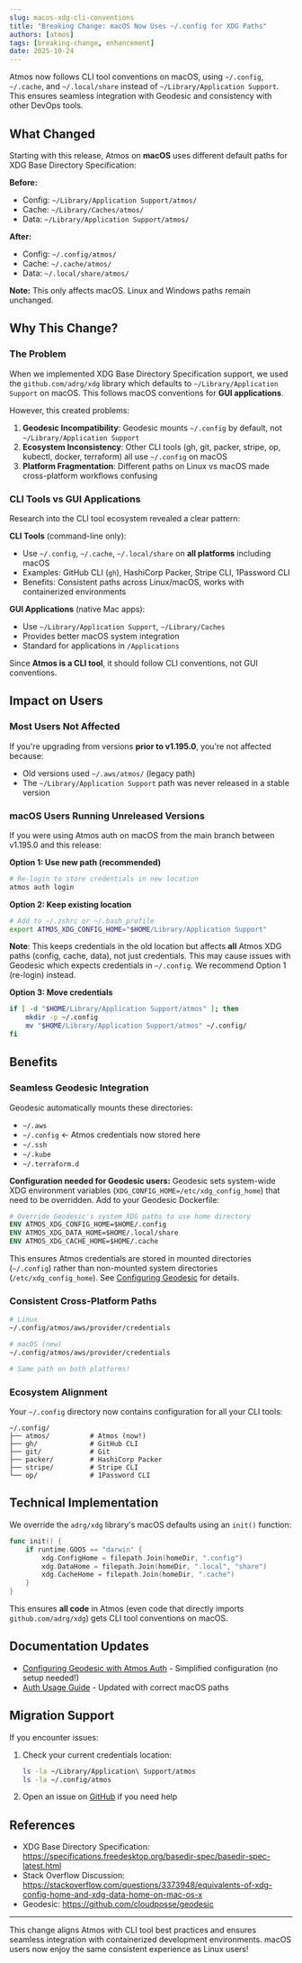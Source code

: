 ```yaml
---
slug: macos-xdg-cli-conventions
title: "Breaking Change: macOS Now Uses ~/.config for XDG Paths"
authors: [atmos]
tags: [breaking-change, enhancement]
date: 2025-10-24
---
```


Atmos now follows CLI tool conventions on macOS, using `~/.config`, `~/.cache`, and `~/.local/share` instead of `~/Library/Application Support`. This ensures seamless integration with Geodesic and consistency with other DevOps tools.

<!--truncate-->

## What Changed

Starting with this release, Atmos on **macOS** uses different default paths for XDG Base Directory Specification:

**Before:**
- Config: `~/Library/Application Support/atmos/`
- Cache: `~/Library/Caches/atmos/`
- Data: `~/Library/Application Support/atmos/`

**After:**
- Config: `~/.config/atmos/`
- Cache: `~/.cache/atmos/`
- Data: `~/.local/share/atmos/`

**Note:** This only affects macOS. Linux and Windows paths remain unchanged.

## Why This Change?

### The Problem

When we implemented XDG Base Directory Specification support, we used the `github.com/adrg/xdg` library which defaults to `~/Library/Application Support` on macOS. This follows macOS conventions for **GUI applications**.

However, this created problems:

1. **Geodesic Incompatibility**: Geodesic mounts `~/.config` by default, not `~/Library/Application Support`
2. **Ecosystem Inconsistency**: Other CLI tools (gh, git, packer, stripe, op, kubectl, docker, terraform) all use `~/.config` on macOS
3. **Platform Fragmentation**: Different paths on Linux vs macOS made cross-platform workflows confusing

### CLI Tools vs GUI Applications

Research into the CLI tool ecosystem revealed a clear pattern:

**CLI Tools** (command-line only):
- Use `~/.config`, `~/.cache`, `~/.local/share` on **all platforms** including macOS
- Examples: GitHub CLI (`gh`), HashiCorp Packer, Stripe CLI, 1Password CLI
- Benefits: Consistent paths across Linux/macOS, works with containerized environments

**GUI Applications** (native Mac apps):
- Use `~/Library/Application Support`, `~/Library/Caches`
- Provides better macOS system integration
- Standard for applications in `/Applications`

Since **Atmos is a CLI tool**, it should follow CLI conventions, not GUI conventions.

## Impact on Users

### Most Users Not Affected

If you're upgrading from versions **prior to v1.195.0**, you're not affected because:
- Old versions used `~/.aws/atmos/` (legacy path)
- The `~/Library/Application Support` path was never released in a stable version

### macOS Users Running Unreleased Versions

If you were using Atmos auth on macOS from the main branch between v1.195.0 and this release:

**Option 1: Use new path (recommended)**
```bash
# Re-login to store credentials in new location
atmos auth login
```

**Option 2: Keep existing location**
```bash
# Add to ~/.zshrc or ~/.bash_profile
export ATMOS_XDG_CONFIG_HOME="$HOME/Library/Application Support"
```

**Note**: This keeps credentials in the old location but affects **all** Atmos XDG paths (config, cache, data), not just credentials. This may cause issues with Geodesic which expects credentials in `~/.config`. We recommend Option 1 (re-login) instead.

**Option 3: Move credentials**
```bash
if [ -d "$HOME/Library/Application Support/atmos" ]; then
    mkdir -p ~/.config
    mv "$HOME/Library/Application Support/atmos" ~/.config/
fi
```

## Benefits

### Seamless Geodesic Integration

Geodesic automatically mounts these directories:
- `~/.aws`
- `~/.config` ← Atmos credentials now stored here
- `~/.ssh`
- `~/.kube`
- `~/.terraform.d`

**Configuration needed for Geodesic users:** Geodesic sets system-wide XDG environment variables (`XDG_CONFIG_HOME=/etc/xdg_config_home`) that need to be overridden. Add to your Geodesic Dockerfile:

```dockerfile
# Override Geodesic's system XDG paths to use home directory
ENV ATMOS_XDG_CONFIG_HOME=$HOME/.config
ENV ATMOS_XDG_DATA_HOME=$HOME/.local/share
ENV ATMOS_XDG_CACHE_HOME=$HOME/.cache
```

This ensures Atmos credentials are stored in mounted directories (`~/.config`) rather than non-mounted system directories (`/etc/xdg_config_home`). See [Configuring Geodesic](/cli/commands/auth/tutorials/configuring-geodesic) for details.

### Consistent Cross-Platform Paths

```bash
# Linux
~/.config/atmos/aws/provider/credentials

# macOS (new)
~/.config/atmos/aws/provider/credentials

# Same path on both platforms!
```

### Ecosystem Alignment

Your `~/.config` directory now contains configuration for all your CLI tools:
```
~/.config/
├── atmos/          # Atmos (now!)
├── gh/             # GitHub CLI
├── git/            # Git
├── packer/         # HashiCorp Packer
├── stripe/         # Stripe CLI
└── op/             # 1Password CLI
```

## Technical Implementation

We override the `adrg/xdg` library's macOS defaults using an `init()` function:

```go
func init() {
    if runtime.GOOS == "darwin" {
        xdg.ConfigHome = filepath.Join(homeDir, ".config")
        xdg.DataHome = filepath.Join(homeDir, ".local", "share")
        xdg.CacheHome = filepath.Join(homeDir, ".cache")
    }
}
```

This ensures **all code** in Atmos (even code that directly imports `github.com/adrg/xdg`) gets CLI tool conventions on macOS.

## Documentation Updates

- [Configuring Geodesic with Atmos Auth](/docs/cli/commands/auth/tutorials/configuring-geodesic) - Simplified configuration (no setup needed!)
- [Auth Usage Guide](/docs/cli/commands/auth/usage) - Updated with correct macOS paths

## Migration Support

If you encounter issues:

1. Check your current credentials location:
   ```bash
   ls -la ~/Library/Application\ Support/atmos
   ls -la ~/.config/atmos
   ```

2. Open an issue on [GitHub](https://github.com/cloudposse/atmos/issues) if you need help

## References

- XDG Base Directory Specification: https://specifications.freedesktop.org/basedir-spec/basedir-spec-latest.html
- Stack Overflow Discussion: https://stackoverflow.com/questions/3373948/equivalents-of-xdg-config-home-and-xdg-data-home-on-mac-os-x
- Geodesic: https://github.com/cloudposse/geodesic

---

This change aligns Atmos with CLI tool best practices and ensures seamless integration with containerized development environments. macOS users now enjoy the same consistent experience as Linux users!
